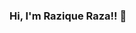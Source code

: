 ### Hi, I'm Razique Raza!!  👋

<!--
**raziqueraza/raziqueraza** is a ✨ _special_ ✨ repository because its `README.md` (this file) appears on your GitHub profile.

Here are some ideas to get you started:

- 🔭 I’m currently working on The Code Magzine
- 🌱 I’m currently learning JavaScript
- 👯 I’m looking to collaborate on 
- 🤔 I’m looking for help with 
- 💬 Ask me about Core Java, HTML, CSS, JavaScript
- 📫 How to reach me: raziqueraza@gmail.com
- 😄 Pronouns: He/His
- ⚡ Fun fact: Tea over Coffee
-->
